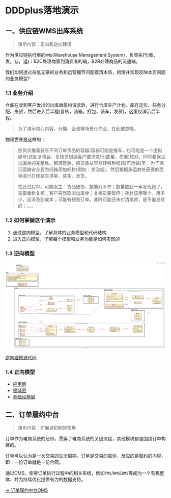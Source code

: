 # DDDplus落地演示

## 一、供应链WMS出库系统

>演示内容：正向和逆向建模

作为供应链执行层的`WMS`(Warehouse Management System)，负责执行(收，发，存，退)：B2C处理商家到消费者的端，B2B处理商品的流通端。

我们如何透过杂乱无章的业务和运营细节问题摸清本质，梳理并实现反映本质问题的业务模型?

### 1.1 业务介绍

仓库在收到客户发出的出库单履约请求后，进行仓库生产计划、库存定位、任务分配、拣货，然后进入后半程(复核，装箱，打包，装车，发货)，这里仅演示后半程。

>为了演示核心内容，分播、合流等场景化作业，在此被忽略。

物理世界是这样的：
>拣货员推着装有不同订单货品的容器(容器可能是推车，也可能是一个虚拟编号)送到复核台，复核员根据客户要求进行(数量，质量)核对，同时要保证出库单的完整性。都满足后，把货品从容器转移到纸箱(可运输)里，为了保证运输安全要为纸箱添加耗材(例如：发泡袋)，然后根据承运商处获得的面单进行打印装车清单、装车、发货。

>在此过程中，可能发生：货品破损、数量对不齐；数量数到一半发现错了，需要重新复核；客户突然取消出库单；复核员要暂停；耗材该用哪个，用多少，这涉及到成本；可能有预售订单，此时可能还未付清尾款，是不能发货的；。。。

### 1.2 如何掌握这个演示

1. 通过逆向模型，了解具体的业务模型和代码结构
2. 进入正向模型，了解每个模型和业务功能是如何实现的

### 1.3 逆向模型

![](/doc/wms.svg)

[逆向建模源代码](reverse/WmsReverseModelingTest.java)

### 1.4 正向模型

- [应用层](wms/app/)
- [领域层](wms/domain/)
- [基础设施层](wms/infra/)

## 二、订单履约中台

>演示内容：扩展点机制的使用

订单作为电商系统的纽带，贯穿了电商系统的关键流程，其他模块都是围绕订单构建的。

订单可以认为是一次交易的生命周期，订单是交易的载体，反应的是履约的内容，即：一份订单就是一份合同。

通过OMS，使得订单执行过程中的相关系统，例如`TMS`/`WMS`/`BMS`等成为一个有机整体，并为持续优化提供有力的数据支持。

[=> 订单履约中台OMS](https://github.com/dddplus/dddplus-demo)
